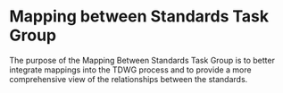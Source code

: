 # Mapping between Standards Task Group
The purpose of the Mapping Between Standards Task Group is to better integrate mappings into the TDWG process and to provide a more comprehensive view of the relationships between the standards. 
